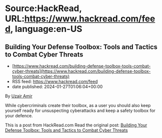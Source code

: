 # Source:HackRead, URL:https://www.hackread.com/feed, language:en-US

## Building Your Defense Toolbox: Tools and Tactics to Combat Cyber Threats
 - [https://www.hackread.com/building-defense-toolbox-tools-combat-cyber-threats](https://www.hackread.com/building-defense-toolbox-tools-combat-cyber-threats)
 - RSS feed: https://www.hackread.com/feed
 - date published: 2024-01-27T01:06:04+00:00

<p>By <a href="https://www.hackread.com/author/uzair/" rel="nofollow">Uzair Amir</a></p>
<p>While cybercriminals create their toolbox, as a user you should also keep yourself ready for unsuspecting cyberattacks and keep a safety toolbox for your defence. </p>
<p>This is a post from HackRead.com Read the original post: <a href="https://www.hackread.com/building-defense-toolbox-tools-combat-cyber-threats/" rel="nofollow">Building Your Defense Toolbox: Tools and Tactics to Combat Cyber Threats</a></p>

